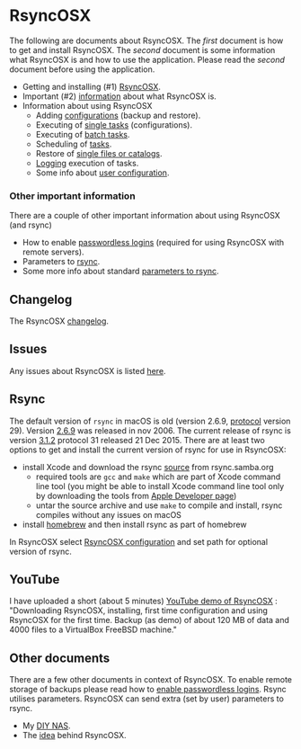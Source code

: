 # RsyncOSX

The following are documents about RsyncOSX. The _first_ document is how to get and install RsyncOSX. The _second_ document is some information what RsyncOSX is and how to use the application. Please read the _second_ document before using the application.

- Getting and installing (#1) [RsyncOSX](docs/RsyncOSX.md).
- Important (#2) [information](docs/HowtoUseRsyncOSX.md) about what RsyncOSX is.
- Information about using RsyncOSX
  - Adding [configurations](docs/AddConfigurations.md) (backup and restore).
  - Executing of [single tasks](docs/SingleTask.md) (configurations).
  - Executing of [batch tasks](docs/BatchTask.md).
  - Scheduling of [tasks](docs/ScheduleTasks.md).
  - Restore of [single files or catalogs](docs/CopySingleFiles.md).
  - [Logging](docs/Logging.md) execution of tasks.
  - Some info about [user configuration](docs/UserConfiguration.md).

### Other important information

There are a couple of other important information about using RsyncOSX (and rsync)

- How to enable [passwordless logins](docs/PasswordlessLogin.md) (required for using RsyncOSX with remote servers).
- Parameters to [rsync](docs/Parameters.md).
- Some more info about standard [parameters to rsync](docs/RsyncParameters.md).

## Changelog

The RsyncOSX [changelog](docs/Changelog.md).

## Issues

Any issues about RsyncOSX is listed [here](https://github.com/rsyncOSX/Version3.x/issues).

## Rsync

The default version of `rsync` in macOS is old (version 2.6.9, [protocol](https://rsync.samba.org/how-rsync-works.html) version 29). Version [2.6.9](https://download.samba.org/pub/rsync/src/rsync-2.6.9-NEWS) was released in nov 2006. The current release of rsync is version [3.1.2](https://download.samba.org/pub/rsync/src/rsync-3.1.2-NEWS) protocol 31 released 21 Dec 2015. There are at least two options to get and install the current version of rsync for use in RsyncOSX:

- install Xcode and download the rsync [source](https://rsync.samba.org/) from rsync.samba.org
	- required tools are `gcc` and `make` which are part of Xcode command line tool (you might be able to install Xcode command line tool only by downloading the tools from [Apple Developer page](https://developer.apple.com/))
	- untar the source archive and use `make` to compile and install, rsync compiles without any issues on macOS
- install [homebrew](https://en.wikipedia.org/wiki/Homebrew_(package_management_software)) and then install rsync as part of homebrew

In RsyncOSX select [RsyncOSX configuration](docs/UserConfiguration.md) and set path for optional version of rsync.

## YouTube

I have uploaded a short (about 5 minutes) [YouTube demo of RsyncOSX](https://www.youtube.com/watch?v=ty1r7yvgExo) : "Downloading RsyncOSX, installing, first time configuration and using RsyncOSX for the first time. Backup (as demo) of about 120 MB of data and 4000 files to a VirtualBox FreeBSD machine."

## Other documents

There are a few other documents in context of RsyncOSX. To enable remote storage of backups please read how to [enable passwordless logins](docs/PasswordlessLogin.md). Rsync utilises parameters. RsyncOSX can send extra (set by user) parameters to rsync.


- My [DIY NAS](docs/DIYNAS.md).
- The [idea](docs/Idea.md) behind RsyncOSX.
